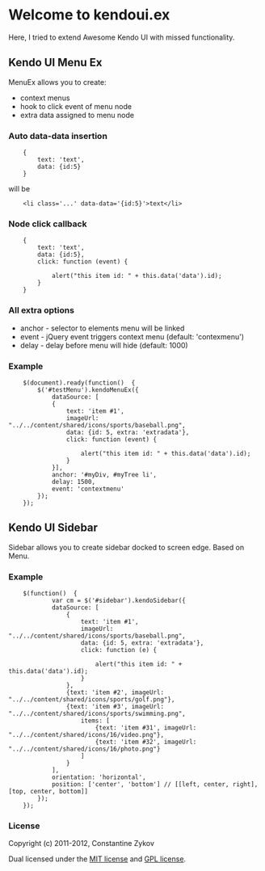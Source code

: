 # Welcome to kendoui.ex

Here, I tried to extend Awesome Kendo UI with missed functionality.

## Kendo UI Menu Ex

MenuEx allows you to create:
- context menus
- hook to click event of menu node
- extra data assigned to menu node

### Auto data-data insertion

		{
		    text: 'text',
		    data: {id:5}
		}

will be

		<li class='...' data-data='{id:5}'>text</li>

### Node click callback

		{
		    text: 'text',
		    data: {id:5},
            click: function (event) {

                alert("this item id: " + this.data('data').id);
            }
		}

### All extra options

- anchor - selector to elements menu will be linked
- event  - jQuery event triggers context menu (default: 'contexmenu')
- delay  - delay before menu will hide (default: 1000)

### Example

		$(document).ready(function()  {
			$('#testMenu').kendoMenuEx({
				dataSource: [
				{
					text: 'item #1',
					imageUrl: "../../content/shared/icons/sports/baseball.png",
					data: {id: 5, extra: 'extradata'},
                    click: function (event) {

                        alert("this item id: " + this.data('data').id);
                    }
				}],
                anchor: '#myDiv, #myTree li',
                delay: 1500,
                event: 'contextmenu'
		    });
	    });


## Kendo UI Sidebar

Sidebar allows you to create sidebar docked to screen edge. Based on Menu.

### Example

        $(function()  {
                var cm = $('#sidebar').kendoSidebar({
                dataSource: [
                    {
                        text: 'item #1',
                        imageUrl: "../../content/shared/icons/sports/baseball.png",
                        data: {id: 5, extra: 'extradata'},
                        click: function (e) {

                            alert("this item id: " + this.data('data').id);
                        }
                    },
                    {text: 'item #2', imageUrl: "../../content/shared/icons/sports/golf.png"},
                    {text: 'item #3', imageUrl: "../../content/shared/icons/sports/swimming.png",
                        items: [
                            {text: 'item #31', imageUrl: "../../content/shared/icons/16/video.png"},
                            {text: 'item #32', imageUrl: "../../content/shared/icons/16/photo.png"}
                        ]
                    }
                ],
                orientation: 'horizontal',
                position: ['center', 'bottom'] // [[left, center, right], [top, center, bottom]]
            });
        });

### License

Copyright (c) 2011-2012, Constantine Zykov

Dual licensed under the [MIT license](https://github.com/insanio/kendoui.ex/blob/master/MIT-license.txt) and [GPL license](https://github.com/insanio/kendoui.ex/blob/master/GPL-license.txt).